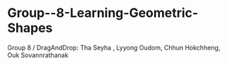 # Group--8-Learning-Geometric-Shapes
Group 8 / DragAndDrop: Tha Seyha , Lyyong Oudom, Chhun Hokchheng, Ouk Sovannrathanak
